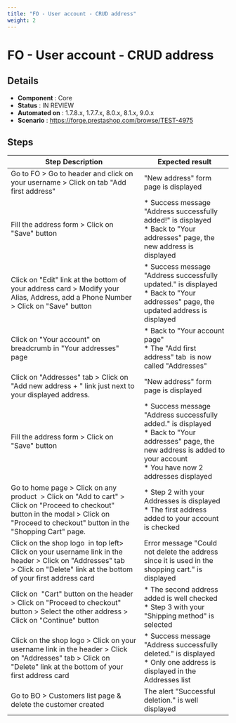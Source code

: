 ```yaml
---
title: "FO - User account - CRUD address"
weight: 2
---
```


# FO - User account - CRUD address
## Details
* **Component** : Core
* **Status** : IN REVIEW
* **Automated on** : 1.7.8.x, 1.7.7.x, 8.0.x, 8.1.x, 9.0.x
* **Scenario** : https://forge.prestashop.com/browse/TEST-4975

## Steps
| Step Description | Expected result |
| ----- | ----- |
| Go to FO > Go to header and click on your username > Click on tab "Add first address" | "New address" form page is displayed |
| Fill the address form > Click on "Save" button | * Success message "Address successfully added!" is displayed<br> * Back to "Your addresses" page, the new address is displayed |
| Click on "Edit" link at the bottom of your address card > Modify your Alias, Address, add a Phone Number > Click on "Save" button | * Success message "Address successfully updated." is displayed<br> * Back to "Your addresses" page, the updated address is displayed |
| Click on "Your account" on breadcrumb in "Your addresses" page | * Back to "Your account page"<br> * The "Add first address" tab  is now called "Addresses" |
| Click on "Addresses" tab > Click on "Add new address + " link just next to your displayed address. | "New address" form page is displayed |
| Fill the address form > Click on "Save" button | * Success message "Address successfully added." is displayed<br> * Back to "Your addresses" page, the new address is added to your account<br> * You have now 2 addresses displayed |
| Go to home page > Click on any product  > Click on "Add to cart" > Click on "Proceed to checkout" button in the modal > Click on "Proceed to checkout" button in the "Shopping Cart" page. | * Step 2 with your Addresses is displayed<br> * The first address added to your account is checked |
| Click on the shop logo  in top left> Click on your username link in the header > Click on "Addresses" tab > Click on "Delete" link at the bottom of your first address card | Error message "Could not delete the address since it is used in the shopping cart." is displayed |
| Click on  "Cart" button on the header > Click on "Proceed to checkout" button > Select the other address > Click on "Continue" button | * The second address added is well checked<br> * Step 3 with your "Shipping method" is selected |
| Click on the shop logo > Click on your username link in the header > Click on "Addresses" tab > Click on "Delete" link at the bottom of your first address card | * Success message "Address successfully deleted." is displayed<br> * Only one address is displayed in the Addresses list |
| Go to BO > Customers list page & delete the customer created | The alert "Successful deletion." is well displayed |
